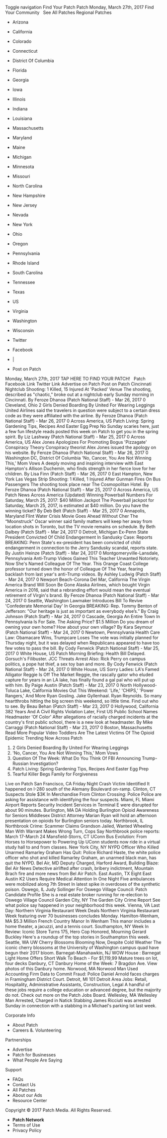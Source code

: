 Toggle navigation Find Your Patch Patch Monday, March 27th, 2017 Find Your Community   See All Patches Regional Patches

*   Arizona
*   California
*   Colorado
*   Connecticut
*   District Of Columbia
*   Florida
*   Georgia
*   Iowa
*   Illinois
*   Indiana
*   Louisiana
*   Massachusetts
*   Maryland
*   Maine
*   Michigan
*   Minnesota
*   Missouri
*   North Carolina
*   New Hampshire
*   New Jersey
*   Nevada
*   New York
*   Ohio
*   Oregon
*   Pennsylvania
*   Rhode Island
*   South Carolina
*   Tennessee
*   Texas
*   US
*   Virginia
*   Washington
*   Wisconsin

*   Twitter
*   Facebook
*   |
*   Post on Patch

Monday, March 27th, 2017 TAP HERE TO FIND YOUR PATCH!   Patch Facebook Link Twitter Link Advertise on Patch Post on Patch Cincinnati Nightclub Shooting: 1 Killed, 15 Injured At 'Packed' Venue The shooting, described as "chaotic," broke out at a nightclub early Sunday morning in Cincinnati. By Feroze Dhanoa (Patch National Staff) - Mar 26, 2017 0 Cleveland, Ohio 2 Girls Denied Boarding By United For Wearing Leggings United Airlines said the travelers in question were subject to a certain dress code as they were affiliated with the airline. By Feroze Dhanoa (Patch National Staff) - Mar 26, 2017 0 Across America, US Patch Living: Spring Gardening Tips, Recipes And Easter Egg Prep No Sunday scaries here, just a few fun lifestyle reads posted this week on Patch to get you in the spring spirit. By Liz Lashway (Patch National Staff) - Mar 25, 2017 0 Across America, US Alex Jones Apologizes For Promoting Bogus 'Pizzagate' Conspiracy Theory Conspiracy theorist Alex Jones issued the apology on his website. By Feroze Dhanoa (Patch National Staff) - Mar 26, 2017 0 Washington DC, District Of Columbia 'No, Cancer, You Are Not Winning This,' Mom Vows A deeply moving and inspiring interview with East Hampton's Allison Duchemin, who finds strength in her fierce love for her children. By Lisa Finn (Patch Staff) - Mar 26, 2017 0 East Hampton, New York Las Vegas Strip Shooting: 1 Killed, 1 Injured After Gunman Fires On Bus Passengers The shooting took place near The Cosmopolitan Hotel. By Feroze Dhanoa (Patch National Staff) - Mar 25, 2017 0 Across America, US Patch News Across America (Updated) Winning Powerball Numbers For Saturday, March 25, 2017: $40 Million Jackpot The Powerball jackpot for Saturday, March 25, 2017, is estimated at $40 million. Do you have the winning ticket? By Deb Belt (Patch Staff) - Mar 25, 2017 0 Annapolis, Maryland Flint Water Crisis Movie Goes Ahead Without Cher The “Moonstruck” Oscar winner said family matters will keep her away from location shots in Toronto, but the TV movie remains on schedule. By Beth Dalbey (Patch Staff) - Mar 24, 2017 0 Detroit, Michigan Ex-Penn State President Convicted Of Child Endangerment In Sandusky Case: Reports BREAKING: Penn State's ex-president has been convicted of child endangerment in connection to the Jerry Sandusky scandal, reports state. By Justin Heinze (Patch Staff) - Mar 24, 2017 0 Montgomeryville-Lansdale, Pennsylvania Anti-Trump Videos Gained This Teacher Unwanted Notoriety. Now She's Named Colleague Of The Year. This Orange Coast College professor turned down the honor of Colleague Of The Year, fearing backlash from last year's anti-Trump videos. By Ashley Ludwig (Patch Staff) - Mar 24, 2017 0 Newport Beach-Corona Del Mar, California The Virgin America Brand Will Soon Be Gone Alaska Airlines, which bought Virgin America in 2016, said that a rebranding effort would mean the eventual retirement of Virgin's brand. By Feroze Dhanoa (Patch National Staff) - Mar 24, 2017 0 Seattle, Washington Lawmaker Introduces Bill To Revive 'Confederate Memorial Day' In Georgia BREAKING: Rep. Tommy Benton of Jefferson: "Our heritage is just as important as everybody else’s.”​ By Craig Johnson (Patch Staff) - Mar 24, 2017 0 Cascade, Georgia An Entire Town In Pennsylvania Is For Sale. The Asking Price? $1.5 Million Do you dream of owning your own home? How about your own village? By Kara Seymour (Patch National Staff) - Mar 24, 2017 0 Newtown, Pennsylvania Health Care Law: Obamacare Wins, Trumpcare Loses The vote was initially planned for Thursday night, but it was delayed when Republicans appeared to have too few votes to pass the bill. By Cody Fenwick (Patch National Staff) - Mar 25, 2017 0 White House, US Patch Morning Briefing: Health Bill Delayed. Gorsuch's Filibuster. JCC Threats Arrest Also: Rick Perry on campus politics, a pope hat thief, a sex toy ban and more. By Cody Fenwick (Patch National Staff) - Mar 24, 2017 0 White House, US Sorry Ladies: LA's Famed Alligator Reggie Is Off The Market Reggie, the rascally gator who eluded capture for years in an LA lake, has finally found a gal pal who will put up with him. By Paige Austin (Patch Staff) - Mar 23, 2017 0 North Hollywood-Toluca Lake, California Movies Out This Weekend: 'Life,' 'CHIPS,' 'Power Rangers,' And More Ryan Gosling. Jake Gyllenhaal. Ryan Reynolds. So many heartthrobs hitting the big screen this weekend, so little time. Find out who to see. By Beau Behan (Patch Staff) - Mar 23, 2017 0 Hollywood, California 382 Years And A Civil Rights Violation Later, First US Public School Names Headmaster 'Of Color' After allegations of racially charged incidents at the country's first public school, there is a new look at headmaster. By Mike Carraggi (Patch National Staff) - Mar 23, 2017 0 Boston, Massachusetts Read More Popular Video Toddlers Are The Latest Victims Of The Opioid Epidemic Trending Now Across Patch

1.  2 Girls Denied Boarding By United For Wearing Leggings
2.  'No, Cancer, You Are Not Winning This,' Mom Vows
3.  Question Of The Week: What Do You Think Of FBI Announcing Trump-Russian Investigation?
4.  Patch Living: Spring Gardening Tips, Recipes And Easter Egg Prep
5.  Tearful Killer Begs Family for Forgiveness

Live on Patch San Francisco, CA Friday Night Crash Victim Identified It happened on I-280 south of the Alemany Boulevard on-ramp. Clinton, CT Suspects Stole $3K In Merchandise From Clinton Crossing: Police Police are asking for assistance with identifying the four suspects. Miami, FL Miami Airport Reports Security Incident Services in Terminal E were disrupted for about 90 minutes. Burlington, MA DA Holding Burlington Opioid Awareness for Seniors Middlesex District Attorney Marian Ryan will hold an afternoon presentation on opioids for Burlington seniors today. Northbrook, IL Northbrook Crime: Scammer Claims Grandson Jailed, Wanted Wheeling Man With Warrant Makes Wrong Turn, Cops Say Northbrook police reports: March 17-March 24 Mansfield-Storrs, CT UConn Bus Evolution: From Horses to Horsepower to Powering Up UConn students now ride in a virtual study hall to and from classes. New York City, NY NYPD Officer Who Killed Unarmed Ramarley Graham Has Quit: Police Richard Haste, the white police officer who shot and killed Ramarley Graham, an unarmed black man, has quit the NYPD. Bel Air, MD Deputy Charged, Harford Award, Building Blaze: Bel Air News Detective airlifted after crash, bribery indictment, Mountain Brach fire and more news from Bel Air Patch. East Austin, TX Eight East Austin K2 Users Require Medical Attention In One Night Five ambulances were mobilized along 7th Street In latest spike in overdoses of the synthetic poison. Oswego, IL Judy Sollinger​ For Oswego Village Council: Patch Candidate Profile She is a real estate broker running for re-election to Oswego Village Council Garden City, NY The Garden City Crime Report See what police say happened in your neighborhood this week. Vienna, VA Last Day: Northern Virginia Restaurant Week Deals Northern Virginia Restaurant Week featuring over 70 businesses concludes Monday. Hamilton-Wenham, MA $5.3 Million French Country Manor In Wenham This manor includes a home theater, a jacuzzi, and a tennis court. Southampton, NY Week In Review: Iconic Store Turns 175, Hero Cop Honored, Mourning Gerard Buckley Here's a roundup of the top stories in Southampton this week. Seattle, WA UW Cherry Blossoms Blooming Now, Despite Cold Weather The iconic cherry blossoms at the University of Washington campus quad have begun their 2017 bloom. Barnegat-Manahawkin, NJ WOW House : Barnegat Light Home Offers Short Walk To Beach - For $1,119,99 Mature trees on lot, four decks Danbury, CT Danbury Home of the Week: 7 Bragdon Ave. View photos of this Danbury home. Norwood, MA Norwood Man Used Accounting Firm Data to Commit Fraud: Police Daniel Arnold faces charges in Framingham District Court. Detroit, MI 101 Detroit Area Jobs: Retail, Hospitality, Administrative Assistants, Construction, Legal A handful of these jobs require a college education or advanced degree, but the majority do not. Check out more on the Patch Jobs Board. Wellesley, MA Wellesley Man Arrested, Charged in Natick Stabbing James Ricciuti was arrested Sunday in connection with a stabbing in a Michael's parking lot last week.

Corporate Info

*   About Patch
*   Careers &. Volunteering

Partnerships

*   Advertise
*   Patch for Businesses
*   What People Are Saying

Support

*   FAQs
*   Contact Us
*   All Patches
*   About our Ads
*   Resource Center

Copyright © 2017 Patch Media. All Rights Reserved.

*   **Patch Network**
*   Terms of Use
*   Privacy Policy